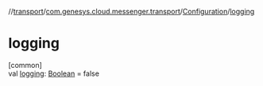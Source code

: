 //[transport](../../../index.md)/[com.genesys.cloud.messenger.transport](../index.md)/[Configuration](index.md)/[logging](logging.md)

# logging

[common]\
val [logging](logging.md): [Boolean](https://kotlinlang.org/api/latest/jvm/stdlib/kotlin/-boolean/index.html) = false
